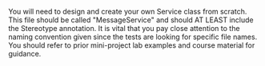 You will need to design and create your own Service class from scratch.
This file should be called "MessageService" and should
AT LEAST include the Stereotype annotation.
It is vital that you pay close attention to the naming convention given since the tests are looking for specific file names.
You should refer to prior mini-project lab examples and course material for guidance.
